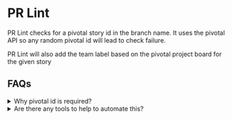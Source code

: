 # PR Lint

PR Lint checks for a pivotal story id in the branch name. It uses the pivotal API so any random
pivotal id will lead to check failure.

PR Lint will also add the team label based on the pivotal project board for the given story

## FAQs

<details>
    <summary>Why pivotal id is required?</summary>
</details>

<details>
    <summary>Are there any tools to help to automate this?</summary>
    Yes,
    check out https://www.npmjs.com/package/pivotal-flow
</details>
